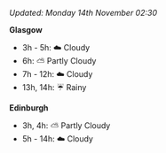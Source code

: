*Updated: Monday 14th November 02:30*

**Glasgow**

* 3h - 5h: :cloud: Cloudy
* 6h: :partly_sunny: Partly Cloudy
* 7h - 12h: :cloud: Cloudy
* 13h, 14h: :umbrella: Rainy

**Edinburgh**

* 3h, 4h: :partly_sunny: Partly Cloudy
* 5h - 14h: :cloud: Cloudy
